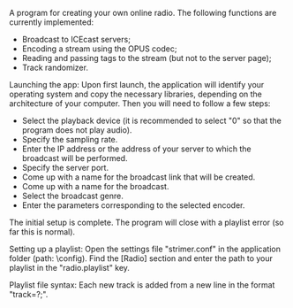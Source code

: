 A program for creating your own online radio.
The following functions are currently implemented:
- Broadcast to ICEcast servers;
- Encoding a stream using the OPUS codec;
- Reading and passing tags to the stream (but not to the server page);
- Track randomizer.

Launching the app:
Upon first launch, the application will identify your operating system and copy the necessary libraries,
depending on the architecture of your computer. Then you will need to follow a few steps:

- Select the playback device (it is recommended to select "0" so that the program does not play audio).
- Specify the sampling rate.
- Enter the IP address or the address of your server to which the broadcast will be performed.
- Specify the server port.
- Come up with a name for the broadcast link that will be created.
- Come up with a name for the broadcast.
- Select the broadcast genre.
- Enter the parameters corresponding to the selected encoder.

The initial setup is complete. The program will close with a playlist error (so far this is normal).

Setting up a playlist:
Open the settings file "strimer.conf" in the application folder (path: <application folder>\config). Find the [Radio] section and enter the path to your playlist in the "radio.playlist" key.

Playlist file syntax:
Each new track is added from a new line in the format "track=<track path>?;".
